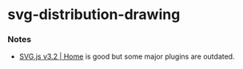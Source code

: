 svg-distribution-drawing
========================
### Notes
- [SVG.js v3.2 | Home](https://svgjs.dev/docs/3.2/) is good but some major plugins are outdated.
